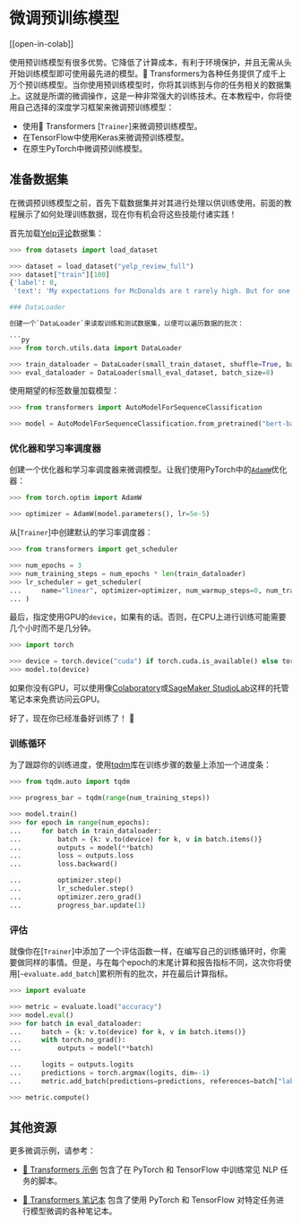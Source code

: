 <!--Copyright 2022 The HuggingFace Team. All rights reserved.

Licensed under the Apache License, Version 2.0 (the "License"); you may not use this file except in compliance with
the License. You may obtain a copy of the License at

http://www.apache.org/licenses/LICENSE-2.0

Unless required by applicable law or agreed to in writing, software distributed under the License is distributed on
an "AS IS" BASIS, WITHOUT WARRANTIES OR CONDITIONS OF ANY KIND, either express or implied. See the License for the
specific language governing permissions and limitations under the License.

⚠️ Note that this file is in Markdown but contain specific syntax for our doc-builder (similar to MDX) that may not be
rendered properly in your Markdown viewer.

-->

# 微调预训练模型

[[open-in-colab]]

使用预训练模型有很多优势。它降低了计算成本，有利于环境保护，并且无需从头开始训练模型即可使用最先进的模型。🤗 Transformers为各种任务提供了成千上万个预训练模型。当你使用预训练模型时，你将其训练到与你的任务相关的数据集上。这就是所谓的微调操作，这是一种非常强大的训练技术。在本教程中，你将使用自己选择的深度学习框架来微调预训练模型：

- 使用🤗 Transformers [`Trainer`]来微调预训练模型。
- 在TensorFlow中使用Keras来微调预训练模型。
- 在原生PyTorch中微调预训练模型。

<a id='data-processing'></a>

## 准备数据集

<Youtube id="_BZearw7f0w"/>

在微调预训练模型之前，首先下载数据集并对其进行处理以供训练使用。前面的教程展示了如何处理训练数据，现在你有机会将这些技能付诸实践！

首先加载[Yelp评论](https://huggingface.co/datasets/yelp_review_full)数据集：

```py
>>> from datasets import load_dataset

>>> dataset = load_dataset("yelp_review_full")
>>> dataset["train"][100]
{'label': 0,
 'text': 'My expectations for McDonalds are t rarely high. But for one to still fail so spectacularly...that takes something special!\\nThe cashier took my friends\'s order, then promptly ignored me. I had to force myself in front of a cashier who opened his register to wait on the person BEHIND me. I waited over five minutes for a gigantic order that included precisely one kid\'s meal. After watching two people who ordered after me be handed their food, I asked where mine was. The manager started yelling at the cashiers for \\"serving off their orders\\" when they didn\'t have their food. But neither cashier was anywhere near those controls, and the manager was the one serving food to customers and clearing the boards.\\nThe manager was rude when giving me my order. She didn\'t make sure that I had everything ON MY RECEIPT, and never even had the decency to apologize that I felt I was getting poor service.\\nI\'ve eaten at various McDonalds restaurants for over 30 years. I\'ve worked at more than one location. I expect bad days, bad moods, and the occasional mistake. But I have yet to have a decent experience at this store. It will remain a place I avoid unless someone in my party needs to avoid illness from low blood sugar. Perhaps I should go back to the racially biased service of Steak n Shake instead!'}

### DataLoader

创建一个`DataLoader`来读取训练和测试数据集，以便可以遍历数据的批次：

```py
>>> from torch.utils.data import DataLoader

>>> train_dataloader = DataLoader(small_train_dataset, shuffle=True, batch_size=8)
>>> eval_dataloader = DataLoader(small_eval_dataset, batch_size=8)
```

使用期望的标签数量加载模型：

```py
>>> from transformers import AutoModelForSequenceClassification

>>> model = AutoModelForSequenceClassification.from_pretrained("bert-base-cased", num_labels=5)
```

### 优化器和学习率调度器

创建一个优化器和学习率调度器来微调模型。让我们使用PyTorch中的[`AdamW`](https://pytorch.org/docs/stable/generated/torch.optim.AdamW.html)优化器：

```py
>>> from torch.optim import AdamW

>>> optimizer = AdamW(model.parameters(), lr=5e-5)
```

从[`Trainer`]中创建默认的学习率调度器：

```py
>>> from transformers import get_scheduler

>>> num_epochs = 3
>>> num_training_steps = num_epochs * len(train_dataloader)
>>> lr_scheduler = get_scheduler(
...     name="linear", optimizer=optimizer, num_warmup_steps=0, num_training_steps=num_training_steps
... )
```

最后，指定使用GPU的`device`，如果有的话。否则，在CPU上进行训练可能需要几个小时而不是几分钟。

```py
>>> import torch

>>> device = torch.device("cuda") if torch.cuda.is_available() else torch.device("cpu")
>>> model.to(device)
```

<Tip>

如果你没有GPU，可以使用像[Colaboratory](https://colab.research.google.com/)或[SageMaker StudioLab](https://studiolab.sagemaker.aws/)这样的托管笔记本来免费访问云GPU。

</Tip>

好了，现在你已经准备好训练了！ 🥳

### 训练循环

为了跟踪你的训练进度，使用[tqdm](https://tqdm.github.io/)库在训练步骤的数量上添加一个进度条：

```py
>>> from tqdm.auto import tqdm

>>> progress_bar = tqdm(range(num_training_steps))

>>> model.train()
>>> for epoch in range(num_epochs):
...     for batch in train_dataloader:
...         batch = {k: v.to(device) for k, v in batch.items()}
...         outputs = model(**batch)
...         loss = outputs.loss
...         loss.backward()

...         optimizer.step()
...         lr_scheduler.step()
...         optimizer.zero_grad()
...         progress_bar.update(1)
```

### 评估

就像你在[`Trainer`]中添加了一个评估函数一样，在编写自己的训练循环时，你需要做同样的事情。但是，与在每个epoch的末尾计算和报告指标不同，这次你将使用[`~evaluate.add_batch`]累积所有的批次，并在最后计算指标。

```py
>>> import evaluate

>>> metric = evaluate.load("accuracy")
>>> model.eval()
>>> for batch in eval_dataloader:
...     batch = {k: v.to(device) for k, v in batch.items()}
...     with torch.no_grad():
...         outputs = model(**batch)

...     logits = outputs.logits
...     predictions = torch.argmax(logits, dim=-1)
...     metric.add_batch(predictions=predictions, references=batch["labels"])

>>> metric.compute()
```

## 其他资源

更多微调示例，请参考：

- [🤗 Transformers 示例](https://github.com/huggingface/transformers/tree/main/examples) 包含了在 PyTorch 和 TensorFlow 中训练常见 NLP 任务的脚本。

- [🤗 Transformers 笔记本](notebooks) 包含了使用 PyTorch 和 TensorFlow 对特定任务进行模型微调的各种笔记本。
